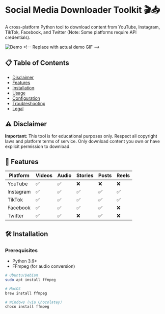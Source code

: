 # Social Media Downloader Toolkit 🎬📥

A cross-platform Python tool to download content from YouTube, Instagram, TikTok, Facebook, and Twitter (Note: Some platforms require API credentials).

![Demo]([https://via.placeholder.com/800x400.png?text=Add+Screenshot+Here](https://i.gifer.com/XOsX.gif)) <!-- Replace with actual demo GIF -->

## 📋 Table of Contents
- [Disclaimer](#⚠️-disclaimer)
- [Features](#-features)
- [Installation](#-installation)
- [Usage](#-usage)
- [Configuration](#-configuration)
- [Troubleshooting](#-troubleshooting)
- [Legal](#-legal-and-ethical-considerations)

## ⚠️ Disclaimer
**Important:** This tool is for educational purposes only. Respect all copyright laws and platform terms of service. Only download content you own or have explicit permission to download.

## 🌟 Features
| Platform  | Videos | Audio | Stories | Posts | Reels |
|-----------|--------|-------|---------|-------|-------|
| YouTube   | ✅     | ✅    | ❌      | ❌    | ❌    |
| Instagram | ✅     | ✅    | ✅      | ✅    | ✅    |
| TikTok    | ✅     | ✅    | ✅      | ✅    | ✅    |
| Facebook  | ✅     | ✅    | ✅      | ✅    | ❌    |
| Twitter   | ✅     | ✅    | ❌      | ✅    | ❌    |

## 🛠 Installation

### Prerequisites
- Python 3.6+
- FFmpeg (for audio conversion)
```bash
# Ubuntu/Debian
sudo apt install ffmpeg

# MacOS
brew install ffmpeg

# Windows (via Chocolatey)
choco install ffmpeg
